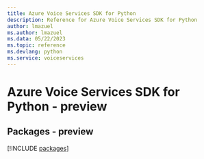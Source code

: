 ```yaml
---
title: Azure Voice Services SDK for Python
description: Reference for Azure Voice Services SDK for Python
author: lmazuel
ms.author: lmazuel
ms.data: 05/22/2023
ms.topic: reference
ms.devlang: python
ms.service: voiceservices
---
```

# Azure Voice Services SDK for Python - preview
## Packages - preview
[!INCLUDE [packages](voice-services-index.md)]